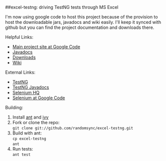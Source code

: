 
##excel-testng: driving TestNG tests through MS Excel

I'm now using google code to host this project because of the provision to host the downloadable jars, javadocs and wiki easily. I'll keep it synced with github but you can find the project documentation and downloads there.

Helpful Links:

* [Main project site at Google Code](http://code.google.com/p/excel-testng/)
* [Javadocs](http://wiki.excel-testng.googlecode.com/git/javadoc/index.html)
* [Downloads](http://code.google.com/p/excel-testng/downloads/list)
* [Wiki](http://code.google.com/p/excel-testng/w/list)

External Links:

* [TestNG](http://testng.org)
* [TestNG Javadocs](http://testng.org/javadocs/index.html)
* [Selenium HQ](http://seleniumhq.org)
* [Selenium at Google Code](http://code.google.com/p/selenium/)

Building:

1. Install [ant](http://ant.apache.org/manual/install.html) and [ivy](http://ant.apache.org/ivy/history/latest-milestone/install.html)
2. Fork or clone the repo:<br>
```git clone git://github.com/randomsync/excel-testng.git```
3. Build with ant:<br>
```cp excel-testng```<br> 
```ant```<br>
4. Run tests:<br>
 ```ant test```

